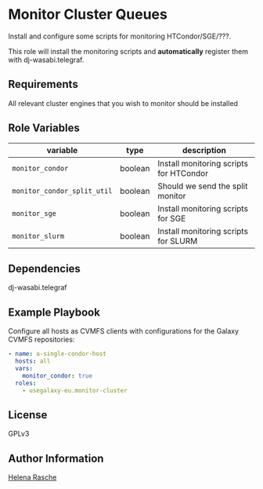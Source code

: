 # Monitor Cluster Queues

Install and configure some scripts for monitoring HTCondor/SGE/???.

This role will install the monitoring scripts and **automatically** register them with dj-wasabi.telegraf.

## Requirements

All relevant cluster engines that you wish to monitor should be installed

## Role Variables

variable                    | type    | description
--------------------------- | ---     | ----------
`monitor_condor`            | boolean | Install monitoring scripts for HTCondor
`monitor_condor_split_util` | boolean | Should we send the split monitor
`monitor_sge`               | boolean | Install monitoring scripts for SGE
`monitor_slurm`             | boolean | Install monitoring scripts for SLURM

Dependencies
------------

dj-wasabi.telegraf

Example Playbook
----------------

Configure all hosts as CVMFS clients with configurations for the Galaxy CVMFS repositories:

```yaml
- name: a-single-condor-host
  hosts: all
  vars:
    monitor_condor: true
  roles:
    - usegalaxy-eu.monitor-cluster
```

License
-------

GPLv3

Author Information
------------------

[Helena Rasche](https://github.com/erasche)
